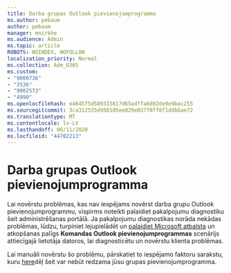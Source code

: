 ```yaml
---
title: Darba grupas Outlook pievienojumprogramma
ms.author: pebaum
author: pebaum
manager: mnirkhe
ms.audience: Admin
ms.topic: article
ROBOTS: NOINDEX, NOFOLLOW
localization_priority: Normal
ms.collection: Adm_O365
ms.custom:
- "9000736"
- "3536"
- "9002573"
- "4990"
ms.openlocfilehash: e4645f5d589333817d65adffa6d02de9e9bac255
ms.sourcegitcommit: 3ca312535d950105ee829e037f0ff8f1ddbbae72
ms.translationtype: MT
ms.contentlocale: lv-LV
ms.lasthandoff: 06/11/2020
ms.locfileid: "44702213"
---
```

# <a name="teams-outlook-add-in"></a>Darba grupas Outlook pievienojumprogramma

Lai novērstu problēmas, kas nav iespējams novērst darba grupu Outlook pievienojumprogrammu, vispirms noteikti palaidiet pakalpojumu diagnostiku šeit administrēšanas portālā.  Ja pakalpojumu diagnostikas norāda nekādas problēmas, lūdzu, turpiniet lejupielādēt un [palaidiet Microsoft atbalsta](https://aka.ms/SaRA-TeamsAddInScenario) un atkopšanas palīgs **Komandas Outlook pievienojumprogrammas** scenārijs attiecīgajā lietotāja datoros, lai diagnosticētu un novērstu klienta problēmas.

Lai manuāli novērstu šo problēmu, pārskatiet to iespējamo faktoru sarakstu, kuru [here](https://docs.microsoft.com/microsoftteams/teams-add-in-for-outlook#teams-meeting-add-in-in-outlook-for-windows-does-not-show)dēļ šeit var nebūt redzama jūsu grupas pievienojumprogramma.
